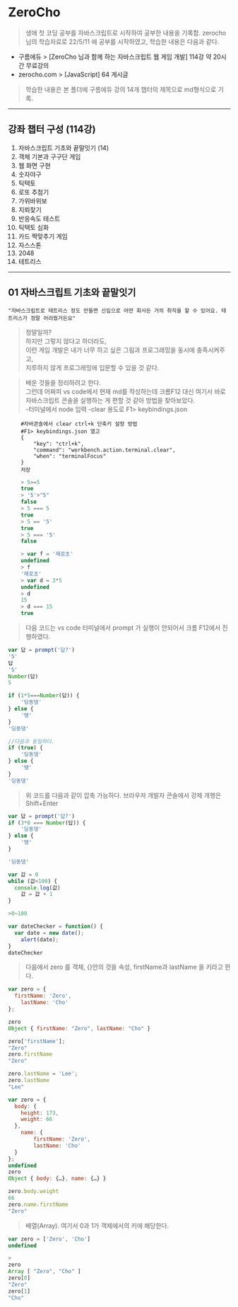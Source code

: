 # ZeroCho 
> 생애 첫 코딩 공부를 자바스크립트로 시작하여 공부한 내용을 기록함.
zerocho 님의 학습자료로 22/5/11 에 공부를 시작하였고, 학습한 내용은 다음과 같다.
- 구름에듀 > [ZeroCho 님과 함께 하는 자바스크립트 웹 게임 개발] 114강 약 20시간 무료강의
- zerocho.com > [JavaScript] 64 게시글
>학습한 내용은 본 폴더에 구름에듀 강의 14개 챕터의 제목으로 md형식으로 기록.

----------
## 강좌 챕터 구성 (114강)
1. 자바스크립트 기초와 끝말잇기 (14)
2. 객체 기본과 구구단 게임
3. 웹 화면 구현
4. 숫자야구
5. 틱택토
6. 로또 추첨기
7. 가위바위보
8. 지뢰찾기
9. 반응속도 테스트
10. 틱택토 심화
11. 카드 짝맞추기 게임
12. 자스스톤
13. 2048
14. 테트리스

--------


## 01 자바스크립트 기초와 끝말잇기

    "자바스크립트로 테트리스 정도 만들면 신입으로 어떤 회사든 거의 취직을 할 수 있어요. 테트리스가 정말 어려웠거든요"

> 정말일까?  
하지만 그렇지 않다고 하더라도,  
이런 게임 개발은 내가 너무 하고 싶은 그림과 프로그래밍을 동시에 충족시켜주고,  
지루하지 않게 프로그래밍에 입문할 수 있을 것 같다.  

> 배운 것들을 정리하려고 한다.  
그런데 어짜피 vs code에서 현재 md를 작성하는데 크롬F12 대신 여기서 바로 자바스크립트 콘솔을 실행하는 게 편할 것 같아 방법을 찾아보았다.  
-터미널에서 node 입력
-clear 용도로 F1> keybindings.json  

```
    #자바콘솔에서 clear ctrl+k 단축키 설정 방법
    #F1> keybindings.json 열고
    {
        "key": "ctrl+k",
        "command": "workbench.action.terminal.clear",
        "when": "terminalFocus"
    }
    저장
```
```js
    > 5>=5
    true
    > '5'>"5"
    false
    > 5 === 5
    true
    > 5 == '5'
    true
    > 5 === '5'
    false
```
```js
    > var f = '제로초'
    undefined
    > f
    '제로초'
    > var d = 3*5
    undefined
    > d
    15
    > d === 15
    true
```
>다음 코드는 vs code 터미널에서 prompt 가 실행이 안되어서 크롬 F12에서 진행하였다.

```js
var 답 = prompt('답?')
'5'
답
'5'
Number(답)
5

if (1*5===Number(답)) {
    '딩동댕'
} else {
    '땡'
}
'딩동댕'

//다음과 동일하다.
if (true) {
    '딩동댕'
} else {
    '땡'
}
'딩동댕'
```
>위 코드를 다음과 같이 압축 가능하다. 브라우저 개발자 콘솔에서 강제 개행은 Shift+Enter

```js
var 답 = prompt('답?')
if (3*8 === Number(답)) {
    '딩동댕'
} else {
    '땡'
}

'딩동댕'
```
```js
var 값 = 0
while (값<100) {
  console.log(값)
	값 = 값 + 1
}

>0~100
```
```js
var dateChecker = function() {
  var date = new date();
	alert(date);
}
dateChecker
```
>다음에서 zero 를 객체, {}안의 것을 속성, firstName과 lastName 을 키라고 한다.
```js
var zero = {
  firstName: 'Zero',
    lastName: 'Cho'
};

zero
Object { firstName: "Zero", lastName: "Cho" }

zero['firstName'];
"Zero"
zero.firstName
"Zero" 

zero.lastName = 'Lee';
zero.lastName
"Lee"
```
```js
var zero = {
  body: {
    height: 173,
    weight: 66
  },
    name: {
        firstName: 'Zero',
        lastName: 'Cho'
  }
};
undefined
zero
Object { body: {…}, name: {…} }

zero.body.weight
66
zero.name.firstName
"Zero" 
```
>배열(Array). 여기서 0과 1가 객체에서의 키에 해당한다.

```js
var zero = ['Zero', 'Cho']
undefined

>
zero
Array [ "Zero", "Cho" ]
zero[0]
"Zero"
zero[1]
"Cho" 
```
